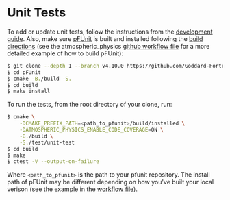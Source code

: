 # Unit Tests

To add or update unit tests, follow the instructions from the [development guide](https://escomp.github.io/CAM-SIMA-docs/atmospheric_physics/development_workflow/#5-unit-testing).  Also, make sure [pFUnit](https://github.com/Goddard-Fortran-Ecosystem/pFUnit) is built and installed following the [build directions](https://github.com/Goddard-Fortran-Ecosystem/pFUnit?tab=readme-ov-file#building-and-installing-pfunit) (see the atmospheric_physics [github workflow file](../../.github/workflows/unit-tests.yaml) for a more detailed example of how to build pFUnit):

```bash
$ git clone --depth 1 --branch v4.10.0 https://github.com/Goddard-Fortran-Ecosystem/pFUnit.git
$ cd pFUnit
$ cmake -B./build -S.
$ cd build
$ make install
```

To run the tests, from the root directory of your clone, run:

```bash
$ cmake \
    -DCMAKE_PREFIX_PATH=<path_to_pfunit>/build/installed \
    -DATMOSPHERIC_PHYSICS_ENABLE_CODE_COVERAGE=ON \
    -B./build \
    -S./test/unit-test
$ cd build
$ make
$ ctest -V --output-on-failure
```

Where `<path_to_pfunit>` is the path to your pfunit repository.  The install path of pFUnit may be different depending on how you've built your local verison (see the example in the [workflow file](../../.github/workflows/unit-tests.yaml)).
